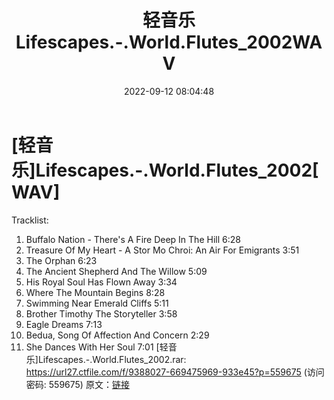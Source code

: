 ﻿---
title: 轻音乐Lifescapes.-.World.Flutes_2002WAV
date: 2022-09-12 08:04:48
categories: 古典音乐、新世纪、纯音雅乐
tags: 纯音雅乐
---
# [轻音乐]Lifescapes.-.World.Flutes_2002[WAV]

Tracklist:
1. Buffalo Nation - There's A Fire Deep In The Hill 6:28
2. Treasure Of My Heart - A Stor Mo Chroi: An Air For
Emigrants 3:51
3. The Orphan 6:23
4. The Ancient Shepherd And The Willow 5:09
5. His Royal Soul Has Flown Away 3:34
6. Where The Mountain Begins 8:28
7. Swimming Near Emerald Cliffs 5:11
8. Brother Timothy The Storyteller 3:58
9. Eagle Dreams 7:13
10. Bedua, Song Of Affection And Concern 2:29
11. She Dances With Her Soul 7:01
[轻音乐]Lifescapes.-.World.Flutes_2002.rar:
https://url27.ctfile.com/f/9388027-669475969-933e45?p=559675
(访问密码: 559675)
原文：[链接](https://blog.sina.com.cn/s/blog_1647c7e7601030zda.html)